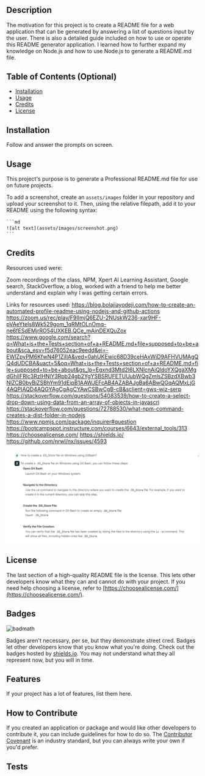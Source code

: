 # <Your-Project-Title>

## Description

The motivation for this project is to create a README file for a web application that can be generated by answering a list of questions input by the user. There is also a detailed guide included on how to use or operate this README generator application. I learned how to further expand my knowledge on Node.js and how to use Node.js to generate a README.md file.

## Table of Contents (Optional)

- [Installation](#installation)
- [Usage](#usage)
- [Credits](#credits)
- [License](#license)

## Installation

Follow and answer the prompts on screen.

## Usage

This project's purpose is to generate a Professional README.md file for use on future projects.

To add a screenshot, create an `assets/images` folder in your repository and upload your screenshot to it. Then, using the relative filepath, add it to your README using the following syntax:

    ```md
    ![alt text](assets/images/screenshot.png)
    ```

## Credits

Resources used were:

Zoom recordings of the class, NPM, Xpert AI Learning Assistant, Google search, StackOverflow, a blog, worked with a friend to help me better understand and explain why I was getting certain errors.

Links for resources used:
https://blog.bolajiayodeji.com/how-to-create-an-automated-profile-readme-using-nodejs-and-github-actions
https://zoom.us/rec/play/F9IImjQ6EZU-2NUskW236-xar9HF-pVAeYteIs8Wk529gom_1qRMtOLnOmq-ne6fESdEMjrRO54UXKEB.QCe_mAinDEXQuZox
https://www.google.com/search?q=What+is+the+Tests+section+of+a+README.md+file+supposed+to+be+about&sca_esv=f5d76052eac9eedd&ei=-EWlZpyPM6KfwN4P1ZiIIA&ved=0ahUKEwic68D39ceHAxWiD9AFHVUMAgQQ4dUDCBA&uact=5&oq=What+is+the+Tests+section+of+a+README.md+file+supposed+to+be+about&gs_lp=Egxnd3Mtd2l6LXNlcnAiQldoYXQgaXMgdGhlIFRlc3RzIHNlY3Rpb24gb2YgYSBSRUFETUUubWQgZmlsZSBzdXBwb3NlZCB0byBiZSBhYm91dEipB1AAWJEFcAB4AZABAJgBa6ABwQGqAQMxLjG4AQPIAQD4AQGYAgCgAgCYAwCSBwCgB-cB&sclient=gws-wiz-serp
https://stackoverflow.com/questions/54083539/how-to-create-a-select-drop-down-using-data-from-an-array-of-objects-in-javascri
https://stackoverflow.com/questions/72788530/what-npm-command-creates-a-dist-folder-in-nodejs
https://www.npmjs.com/package/inquirer#question
https://bootcampspot.instructure.com/courses/6643/external_tools/313
https://choosealicense.com/
https://shields.io/
https://github.com/nrwl/nx/issues/4593

![Xpert emample](assets/images/Xpert.png)

## License

The last section of a high-quality README file is the license. This lets other developers know what they can and cannot do with your project. If you need help choosing a license, refer to [https://choosealicense.com/](https://choosealicense.com/).

## Badges

![badmath](https://img.shields.io/github/languages/top/lernantino/badmath)

Badges aren't necessary, per se, but they demonstrate street cred. Badges let other developers know that you know what you're doing. Check out the badges hosted by [shields.io](https://shields.io/). You may not understand what they all represent now, but you will in time.

## Features

If your project has a lot of features, list them here.

## How to Contribute

If you created an application or package and would like other developers to contribute it, you can include guidelines for how to do so. The [Contributor Covenant](https://www.contributor-covenant.org/) is an industry standard, but you can always write your own if you'd prefer.

## Tests
